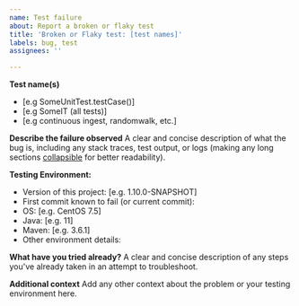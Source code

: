 ```yaml
---
name: Test failure
about: Report a broken or flaky test
title: 'Broken or Flaky test: [test names]'
labels: bug, test
assignees: ''

---
```


**Test name(s)**
 - [e.g SomeUnitTest.testCase()]
 - [e.g SomeIT (all tests)]
 - [e.g continuous ingest, randomwalk, etc.]

**Describe the failure observed**
A clear and concise description of what the bug is, including any stack traces, test output, or logs (making any long sections [collapsible](https://gist.github.com/pierrejoubert73/902cc94d79424356a8d20be2b382e1ab#file-markdown-details-collapsible-md) for better readability).

**Testing Environment:**
 - Version of this project: [e.g. 1.10.0-SNAPSHOT]
 - First commit known to fail (or current commit):
 - OS: [e.g. CentOS 7.5]
 - Java: [e.g. 11]
 - Maven: [e.g. 3.6.1]
 - Other environment details:

**What have you tried already?**
A clear and concise description of any steps you've already taken in an attempt to troubleshoot.

**Additional context**
Add any other context about the problem or your testing environment here.
